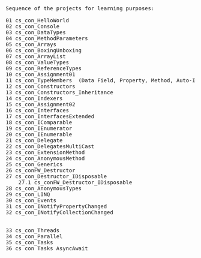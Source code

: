 <pre>
Sequence of the projects for learning purposes:

01 cs_con_HelloWorld
02 cs_con_Console
03 cs_con_DataTypes
04 cs_con_MethodParameters
05 cs_con_Arrays
06 cs_con_BoxingUnboxing
07 cs_con_ArrayList
08 cs_con_ValueTypes
09 cs_con_ReferenceTypes
10 cs_con_Assignment01
11 cs_con_TypeMembers  (Data Field, Property, Method, Auto-Implemented Property)
12 cs_con_Constructors 
13 cs_con_Constructors_Inheritance
14 cs_con_Indexers
15 cs_con_Assignment02
16 cs_con_Interfaces
17 cs_con_InterfacesExtended
18 cs_con_IComparable
19 cs_con_IEnumerator
20 cs_con_IEnumerable
21 cs_con_Delegate
22 cs_con_DelegatesMultiCast
23 cs_con_ExtensionMethod
24 cs_con_AnonymousMethod
25 cs_con_Generics
26 cs_conFW_Destructor
27 cs_con_Destructor_IDisposable
	27.1 cs_conFW_Destructor_IDisposable
28 cs_con_AnonymousTypes
29 cs_con_LINQ
30 cs_con_Events
31 cs_con_INotifyPropertyChanged
32 cs_con_INotifyCollectionChanged


33 cs_con_Threads
34 cs_con_Parallel
35 cs_con_Tasks
36 cs_con_Tasks_AsyncAwait
</pre>
